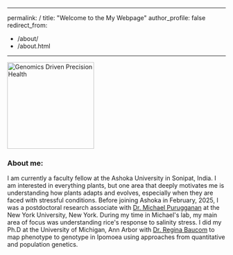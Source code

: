 
---
permalink: /
title: "Welcome to the My Webpage"
author_profile: false
redirect_from: 
  - /about/
  - /about.html
---

<div style="float: center; padding-right: 15px">
    <a href="http://gu[ta-plantgenevo.github.io/images/profilePic.jpg"><img src="/images/profile_main.jpg" title="Genomics Driven Precision Health" width="200" border="0" onClick="_gaq.push(['_trackEvent', 'IMGs', 'Image', 'grandiflora']);"></a>
</div>

### **About me:**
I am currently a faculty fellow at the Ashoka University in Sonipat, India. I am interested in everything plants, but one area that deeply motivates me is understanding how plants adapts and evolves, especially when they are faced with stressful conditions. 
Before joining Ashoka in February, 2025, I was a postdoctoral research associate with [Dr. Michael Purugganan](https://puruggananlab.org/) at the New York University, New York. During my time in Michael's lab, my main area of focus was understanding rice's response to salinity stress. 
I did my Ph.D at the University of Michigan, Ann Arbor with [Dr. Regina Baucom](https://baucomlab.wordpress.com/) to map phenotype to genotype in Ipomoea using approaches from quantitative and population genetics.
